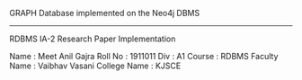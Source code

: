 GRAPH Database implemented on the Neo4j DBMS

------------------------------------------------------------------------------

RDBMS IA-2 Research Paper Implementation

Name : Meet Anil Gajra
Roll No : 1911011
Div : A1
Course : RDBMS
Faculty Name : Vaibhav Vasani
College Name : KJSCE

